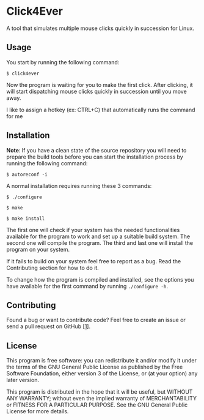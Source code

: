 # Click4Ever

A tool that simulates multiple mouse clicks quickly in succession for Linux.


## Usage

You start by running the following command:

	$ click4ever

Now the program is waiting for you to make the first click. After clicking, it
will start dispatching mouse clicks quickly in succession until you move away.

I like to assign a hotkey (ex: CTRL+C) that automatically runs the command for
me


## Installation

**Note**: If you have a clean state of the source repository you will need to
prepare the build tools before you can start the installation process by
running the following command:

	$ autoreconf -i

A normal installation requires running these 3 commands:

	$ ./configure

	$ make

	$ make install

The first one will check if your system has the needed functionalities
available for the program to work and set up a suitable build system. The
second one will compile the program. The third and last one will install the
program on your system.

If it fails to build on your system feel free to report as a bug. Read the
Contributing section for how to do it.

To change how the program is compiled and installed, see the options you have
available for the first command by running `./configure -h`.


## Contributing

Found a bug or want to contribute code? Feel free to create an issue or send a
pull request on GitHub [[1]].


## License

This program is free software: you can redistribute it and/or modify it under
the terms of the GNU General Public License as published by the Free Software
Foundation, either version 3 of the License, or (at your option) any later
version.

This program is distributed in the hope that it will be useful, but WITHOUT
ANY WARRANTY; without even the implied warranty of MERCHANTABILITY or FITNESS
FOR A PARTICULAR PURPOSE. See the GNU General Public License for more details.

[1]: https://github.com/daniel-araujo/click4ever
